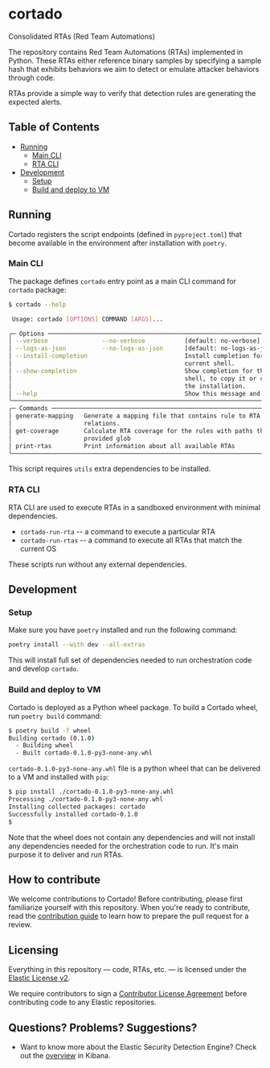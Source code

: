 # cortado
Consolidated RTAs (Red Team Automations)

The repository contains Red Team Automations (RTAs) implemented in Python. These RTAs either reference binary samples by
specifying a sample hash that exhibits behaviors we aim to detect or emulate attacker behaviors through code.

RTAs provide a simple way to verify that detection rules are generating the expected alerts.

## Table of Contents

- [Running](#running)
  - [Main CLI](#main-cli)
  - [RTA CLI](#rta-cli)
- [Development](#development)
  - [Setup](#setup)
  - [Build and deploy to VM](#build-and-deploy-to-vm)

## Running

Cortado registers the script endpoints (defined in `pyproject.toml`) that become available in the environment after
installation with `poetry`.

### Main CLI

The package defines `cortado` entry point as a main CLI command for `cortado` package:

```bash
$ cortado --help

 Usage: cortado [OPTIONS] COMMAND [ARGS]...

╭─ Options ──────────────────────────────────────────────────────────────────────╮
│ --verbose               --no-verbose           [default: no-verbose]           │
│ --logs-as-json          --no-logs-as-json      [default: no-logs-as-json]      │
│ --install-completion                           Install completion for the      │
│                                                current shell.                  │
│ --show-completion                              Show completion for the current │
│                                                shell, to copy it or customize  │
│                                                the installation.               │
│ --help                                         Show this message and exit.     │
╰────────────────────────────────────────────────────────────────────────────────╯
╭─ Commands ─────────────────────────────────────────────────────────────────────╮
│ generate-mapping   Generate a mapping file that contains rule to RTA           │
│                    relations.                                                  │
│ get-coverage       Calculate RTA coverage for the rules with paths that match  │
│                    provided glob                                               │
│ print-rtas         Print information about all available RTAs                  │
╰────────────────────────────────────────────────────────────────────────────────╯
```

This script requires `utils` extra dependencies to be installed.

### RTA CLI

RTA CLI are used to execute RTAs in a sandboxed environment with minimal dependencies.

- `cortado-run-rta` -- a command to execute a particular RTA
- `cortado-run-rtas` -- a command to execute all RTAs that match the current OS

These scripts run without any external dependencies.

## Development

### Setup

Make sure you have `poetry` installed and run the following command:

```bash
poetry install --with dev --all-extras
```

This will install full set of dependencies needed to run orchestration code and develop `cortado`.

### Build and deploy to VM

Cortado is deployed as a Python wheel package. To build a Cortado wheel, run `poetry build` command:

```bash
$ poetry build -f wheel
Building cortado (0.1.0)
  - Building wheel
  - Built cortado-0.1.0-py3-none-any.whl
```

`cortado-0.1.0-py3-none-any.whl` file is a python wheel that can be delivered to a VM and installed with `pip`:

```bash
$ pip install ./cortado-0.1.0-py3-none-any.whl
Processing ./cortado-0.1.0-py3-none-any.whl
Installing collected packages: cortado
Successfully installed cortado-0.1.0
$
```

Note that the wheel does not contain any dependencies and will not install any dependencies needed for the orchestration
code to run. It's main purpose it to deliver and run RTAs.

## How to contribute

We welcome contributions to Cortado! Before contributing, please first familiarize yourself with this repository. When
you're ready to contribute, read the [contribution guide](CONTRIBUTING.md) to learn how to prepare the pull request for
a review.

## Licensing

Everything in this repository — code, RTAs, etc. — is licensed under the [Elastic License v2](LICENSE.txt).

We require contributors to sign a [Contributor License Agreement](https://www.elastic.co/contributor-agreement) before
contributing code to any Elastic repositories.

## Questions? Problems? Suggestions?

- Want to know more about the Elastic Security Detection Engine? Check out the
  [overview](https://www.elastic.co/guide/en/security/current/detection-engine-overview.html) in Kibana.
